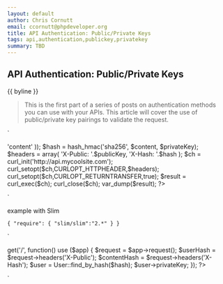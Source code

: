 ```yaml
---
layout: default
author: Chris Cornutt
email: ccornutt@phpdeveloper.org
title: API Authentication: Public/Private Keys
tags: api,authentication,publickey,privatekey
summary: TBD
---
```


API Authentication: Public/Private Keys
--------------

{{ byline }}

> This is the first part of a series of posts on authentication methods you can
> use with your APIs. This article will cover the use of public/private key pairings
> to validate the request.

`
<?php
$publicKey = '';
$privateKey = '';
$content = json_encode(array(
    'test' => 'content'
));

$hash = hash_hmac('sha256', $content, $privateKey);

$headers = array(
    'X-Public: '.$publicKey,
    'X-Hash: '.$hash
);

$ch = curl_init('http://api.mycoolsite.com');
curl_setopt($ch,CURLOPT_HTTPHEADER,$headers);
curl_setopt($ch,CURLOPT_RETURNTRANSFER,true);

$result = curl_exec($ch);

curl_close($ch);

var_dump($result);
?>
`

example with Slim

`
{
    "require": {
        "slim/slim":"2.*"
    }
}
`

`
<?php
$app = new \Slim\Slim();

$app->get('/', function() use ($app) {
    $request = $app->request();
    $userHash = $request->headers('X-Public');
    $contentHash = $request->headers('X-Hash');

    $user = User::find_by_hash($hash);

    $user->privateKey;
});
?>
`